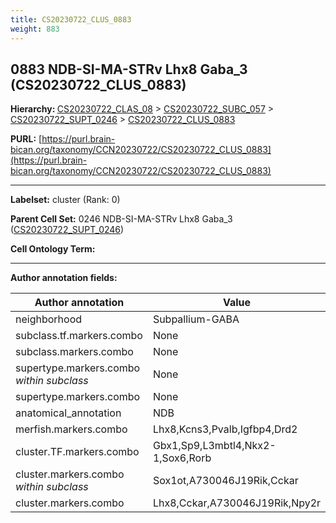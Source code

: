 ```yaml
---
title: CS20230722_CLUS_0883
weight: 883
---
```

## 0883 NDB-SI-MA-STRv Lhx8 Gaba_3 (CS20230722_CLUS_0883)
<b>Hierarchy: </b>
[CS20230722_CLAS_08](../CS20230722_CLAS_08) >
[CS20230722_SUBC_057](../CS20230722_SUBC_057) >
[CS20230722_SUPT_0246](../CS20230722_SUPT_0246) >
[CS20230722_CLUS_0883](../CS20230722_CLUS_0883)

**PURL:** [https://purl.brain-bican.org/taxonomy/CCN20230722/CS20230722_CLUS_0883](https://purl.brain-bican.org/taxonomy/CCN20230722/CS20230722_CLUS_0883)

---


**Labelset:** cluster (Rank: 0)

**Parent Cell Set:** 0246 NDB-SI-MA-STRv Lhx8 Gaba_3 ([CS20230722_SUPT_0246](../CS20230722_SUPT_0246))



**Cell Ontology Term:** 

[MARKER GENES.]: #


---

[TRANSFERRED ANNOTATIONS.]: #


[AUTHOR ANNOTATION FIELDS.]: #


**Author annotation fields:**

| Author annotation | Value |
|-------------------|-------|
|neighborhood|Subpallium-GABA|
|subclass.tf.markers.combo|None|
|subclass.markers.combo|None|
|supertype.markers.combo _within subclass_|None|
|supertype.markers.combo|None|
|anatomical_annotation|NDB|
|merfish.markers.combo|Lhx8,Kcns3,Pvalb,Igfbp4,Drd2|
|cluster.TF.markers.combo|Gbx1,Sp9,L3mbtl4,Nkx2-1,Sox6,Rorb|
|cluster.markers.combo _within subclass_|Sox1ot,A730046J19Rik,Cckar|
|cluster.markers.combo|Lhx8,Cckar,A730046J19Rik,Npy2r|
